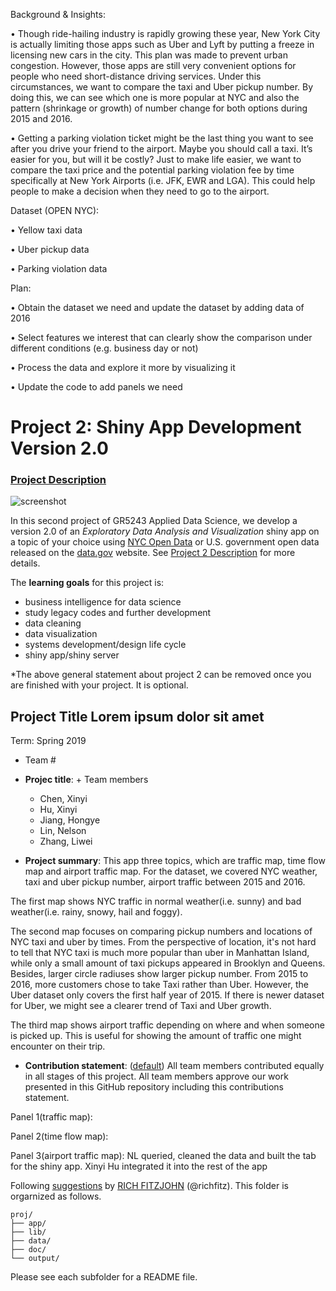 Background & Insights:

•	Though ride-hailing industry is rapidly growing these year, New York City is actually limiting those apps such as Uber and Lyft by putting a freeze in licensing new cars in the city. This plan was made to prevent urban congestion. However, those apps are still very convenient options for people who need short-distance driving services. Under this circumstances, we want to compare the taxi and Uber pickup number. By doing this, we can see which one is more popular at NYC and also the pattern (shrinkage or growth) of number change for both options during 2015 and 2016. 

•	Getting a parking violation ticket might be the last thing you want to see after you drive your friend to the airport. Maybe you should call a taxi. It’s easier for you, but will it be costly? Just to make life easier, we want to compare the taxi price and the potential parking violation fee by time specifically at New York Airports (i.e. JFK, EWR and LGA). This could help people to make a decision when they need to go to the airport. 

Dataset (OPEN NYC):

•	Yellow taxi data

•	Uber pickup data

•	Parking violation data

Plan:

•	Obtain the dataset we need and update the dataset by adding data of 2016

•	Select features we interest that can clearly show the comparison under different conditions (e.g. business day or not)

•	Process the data and explore it more by visualizing it

•	Update the code to add panels we need






# Project 2: Shiny App Development Version 2.0

### [Project Description](doc/project2_desc.md)

![screenshot](doc/screenshot2.png)

In this second project of GR5243 Applied Data Science, we develop a version 2.0 of an *Exploratory Data Analysis and Visualization* shiny app on a topic of your choice using [NYC Open Data](https://opendata.cityofnewyork.us/) or U.S. government open data released on the [data.gov](https://data.gov/) website. See [Project 2 Description](doc/project2_desc.md) for more details.  

The **learning goals** for this project is:

- business intelligence for data science
- study legacy codes and further development
- data cleaning
- data visualization
- systems development/design life cycle
- shiny app/shiny server

*The above general statement about project 2 can be removed once you are finished with your project. It is optional.

## Project Title Lorem ipsum dolor sit amet
Term: Spring 2019

+ Team #
+ **Projec title**: + Team members
	+ Chen, Xinyi
	+ Hu, Xinyi
	+ Jiang, Hongye
	+ Lin, Nelson
	+ Zhang, Liwei 

+ **Project summary**: 
This app three topics, which are traffic map, time flow map and airport traffic map. For the dataset, we covered NYC weather, taxi and uber pickup number, airport traffic between 2015 and 2016.

The first map shows NYC traffic in normal weather(i.e. sunny) and bad weather(i.e. rainy, snowy, hail and foggy). 

The second map focuses on comparing pickup numbers and locations of NYC taxi and uber by times. From the perspective of location, it's not hard to tell that NYC taxi is much more popular than uber in Manhattan Island, while only a small amount of taxi pickups appeared in Brooklyn and Queens. Besides, larger circle radiuses show larger pickup number. From 2015 to 2016, more customers chose to take Taxi rather than Uber. However, the Uber dataset only covers the first half year of 2015. If there is newer dataset for Uber, we might see a clearer trend of Taxi and Uber growth.

The third map shows airport traffic depending on where and when someone is picked up. This is useful for showing the amount of traffic one might encounter on their trip. 


+ **Contribution statement**: ([default](doc/a_note_on_contributions.md)) All team members contributed equally in all stages of this project. All team members approve our work presented in this GitHub repository including this contributions statement.

Panel 1(traffic map):

Panel 2(time flow map): 

Panel 3(airport traffic map): NL queried, cleaned the data and built the tab for the shiny app. Xinyi Hu integrated it into the rest of the app

Following [suggestions](http://nicercode.github.io/blog/2013-04-05-projects/) by [RICH FITZJOHN](http://nicercode.github.io/about/#Team) (@richfitz). This folder is orgarnized as follows.

```
proj/
├── app/
├── lib/
├── data/
├── doc/
└── output/
```

Please see each subfolder for a README file.

